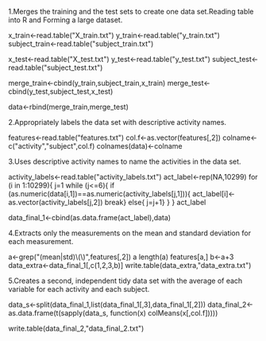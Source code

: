 1.Merges the training and the test sets to create one data set.Reading table into R and Forming a large dataset.

x_train<-read.table("X_train.txt")
y_train<-read.table("y_train.txt")
subject_train<-read.table("subject_train.txt")

x_test<-read.table("X_test.txt")
y_test<-read.table("y_test.txt")
subject_test<-read.table("subject_test.txt")

merge_train<-cbind(y_train,subject_train,x_train)
merge_test<-cbind(y_test,subject_test,x_test)

data<-rbind(merge_train,merge_test)


2.Appropriately labels the data set with descriptive activity names. 

features<-read.table("features.txt")
col.f<-as.vector(features[,2])
colname<-c("activity","subject",col.f)
colnames(data)<-colname


3.Uses descriptive activity names to name the activities in the data set.

activity_labels<-read.table("activity_labels.txt")
act_label<-rep(NA,10299)
for (i in 1:10299){
    j=1
    while (j<=6){
        if (as.numeric(data[i,1])==as.numeric(activity_labels[j,1])){
            act_label[i]<-as.vector(activity_labels[j,2])
            break}
        else{
            j=j+1}
    }
}
act_label

data_final_1<-cbind(as.data.frame(act_label),data)


4.Extracts only the measurements on the mean and standard deviation for each measurement. 

a<-grep("(mean|std)\\(\\)",features[,2])
a
length(a)
features[a,]
b<-a+3
data_extra<-data_final_1[,c(1,2,3,b)]
write.table(data_extra,"data_extra.txt")


5.Creates a second, independent tidy data set with the average of each variable for each activity and each subject. 

data_s<-split(data_final_1,list(data_final_1[,3],data_final_1[,2]))
data_final_2<-as.data.frame(t(sapply(data_s, function(x) colMeans(x[,col.f]))))

write.table(data_final_2,"data_final_2.txt")
